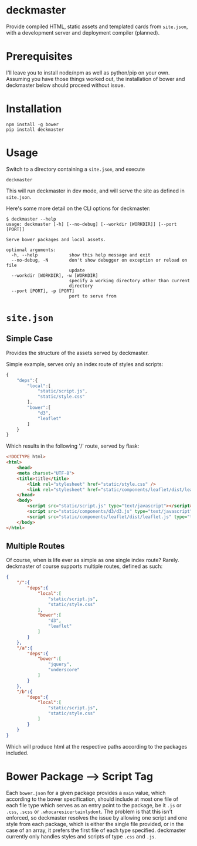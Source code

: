 # deckmaster

Provide compiled HTML, static assets and templated cards from `site.json`, with
a development server and deployment compiler (planned).

Prerequisites
==============

I'll leave you to install node/npm as well as python/pip on your own.  Assuming
you have those things worked out, the installation of bower and deckmaster below
should proceed without issue.

Installation
==============

	npm install -g bower
	pip install deckmaster

Usage
=======

Switch to a directory containing a `site.json`, and execute

	deckmaster

This will run deckmaster in dev mode, and will serve the site as defined in
`site.json`.

Here's some more detail on the CLI options for deckmaster:

	$ deckmaster --help
	usage: deckmaster [-h] [--no-debug] [--workdir [WORKDIR]] [--port [PORT]]

	Serve bower packages and local assets.

	optional arguments:
	  -h, --help            show this help message and exit
	  --no-debug, -N        don't show debugger on exception or reload on file
	                        update
	  --workdir [WORKDIR], -w [WORKDIR]
	                        specify a working directory other than current
	                        directory
	  --port [PORT], -p [PORT]
	                        port to serve from

`site.json`
=============

Simple Case
------------

Provides the structure of the assets served by deckmaster.

Simple example, serves only an index route of styles and scripts:

```javascript	
{
    "deps":{
    	"local":[ 
    		"static/script.js",
    		"static/style.css"
    	],
        "bower":[
    		"d3",
			"leaflet"
		]
	}
}
```

Which results in the following '/' route, served by flask:

```html
<!DOCTYPE html>
<html>
    <head>
    <meta charset="UTF-8">
    <title>title</title>
        <link rel="stylesheet" href="static/style.css" />
        <link rel="stylesheet" href="static/components/leaflet/dist/leaflet.css" />
    </head>
    <body>
        <script src="static/script.js" type="text/javascript"></script>
        <script src="static/components/d3/d3.js" type="text/javascript"></script>
        <script src="static/components/leaflet/dist/leaflet.js" type="text/javascript"></script>
    </body>
</html>
```

Multiple Routes
----------------

Of course, when is life ever as simple as one single index route?  Rarely.
deckmaster of course supports multiple routes, defined as such:

```json
{
    "/":{
        "deps":{
            "local":[ 
                "static/script.js",
                "static/style.css"
            ],
            "bower":[
                "d3",
                "leaflet"
            ]
        }
    },
    "/a":{
        "deps":{
            "bower":[
                "jquery",
                "underscore"
            ]
        }
    },
    "/b":{
        "deps":{
            "local":[
                "static/script.js",
                "static/style.css"
            ]
        }
    }
}
```

Which will produce html at the respective paths according to the packages
included.

Bower Package --> Script Tag
=============================

Each `bower.json` for a given package provides a `main` value, which according
to the bower specification, should include at most one file of each file type
which serves as an entry point to the package, be it `.js` or `.css`, `.scss` or
`.whocaresicertainlydont`.  The problem is that this isn't enforced, so 
deckmaster resolves the issue by allowing one script and one style from each
package, which is either the single file provided, or in the case of an array,
it prefers the first file of each type specified.  deckmaster currently only
handles styles and scripts of type `.css` and `.js`.
